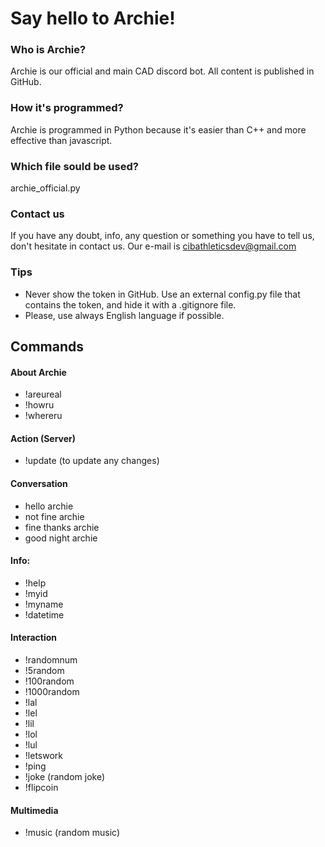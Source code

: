 # Say hello to Archie!
### Who is Archie?
Archie is our official and main CAD discord bot. All content is published in GitHub.
### How it's programmed?
Archie is programmed in Python because it's easier than C++ and more effective than javascript.
### Which file sould be used?
archie_official.py
### Contact us
If you have any doubt, info, any question or something you have to tell us, don't hesitate in contact us. Our e-mail is cibathleticsdev@gmail.com
### Tips
   - Never show the token in GitHub. Use an external config.py file that contains the token, and hide it with a .gitignore file.
   - Please, use always English language if possible.

## Commands
#### About Archie
   - !areureal
   - !howru
   - !whereru

#### Action (Server)
   - !update (to update any changes)

#### Conversation
   - hello archie
   - not fine archie
   - fine thanks archie
   - good night archie

#### Info:
   - !help
   - !myid
   - !myname
   - !datetime

#### Interaction
   - !randomnum
   - !5random
   - !100random
   - !1000random
   - !lal
   - !lel
   - !lil
   - !lol
   - !lul
   - !letswork
   - !ping
   - !joke (random joke)
   - !flipcoin

#### Multimedia
   - !music (random music)
